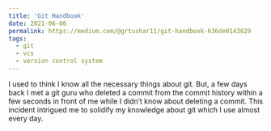 ```yaml
---
title: 'Git Handbook'
date: 2021-06-06
permalink: https://medium.com/@grtushar11/git-handbook-636de0143829
tags:
  - git
  - vcs
  - version control system
---
```


I used to think I know all the necessary things about git. But, a few days back I met a git guru who deleted a commit from the commit history within a few seconds in front of me while I didn’t know about deleting a commit. This incident intrigued me to solidify my knowledge about git which I use almost every day. 

